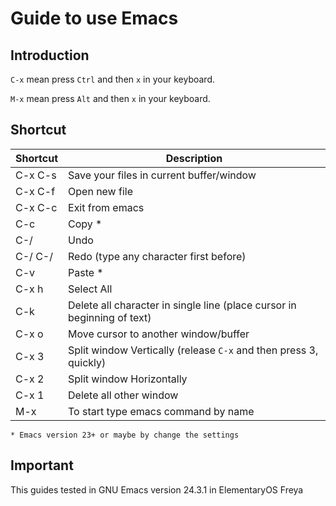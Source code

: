 # Guide to use Emacs

## Introduction
`C-x` mean press `Ctrl` and then `x` in your keyboard.

`M-x` mean press `Alt` and then `x` in your keyboard.

## Shortcut
Shortcut | Description
--- | ---
C-x C-s	| Save your files in current buffer/window
C-x C-f | Open new file
C-x C-c | Exit from emacs
C-c | Copy *
C-/ | Undo
C-/ C-/ | Redo (type any character first before)
C-v | Paste *
C-x h | Select All
C-k | Delete all character in single line (place cursor in beginning of text)
C-x o | Move cursor to another window/buffer
C-x 3 | Split window Vertically (release `C-x` and then press 3, quickly)
C-x 2 | Split window Horizontally
C-x 1 | Delete all other window
M-x | To start type emacs command by name
```
* Emacs version 23+ or maybe by change the settings
```
## Important
This guides tested in GNU Emacs version 24.3.1 in ElementaryOS Freya